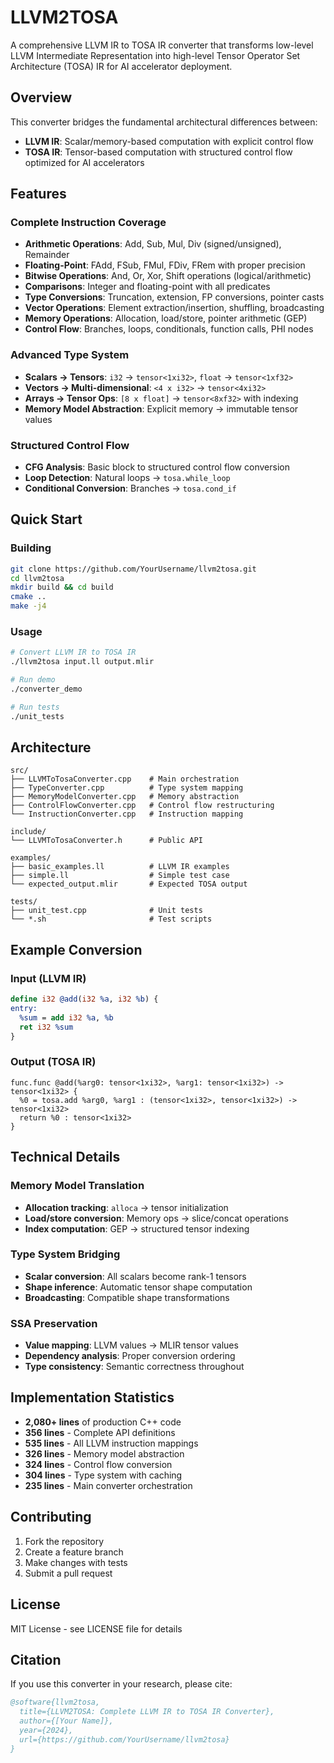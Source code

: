 # LLVM2TOSA

A comprehensive LLVM IR to TOSA IR converter that transforms low-level LLVM Intermediate Representation into high-level Tensor Operator Set Architecture (TOSA) IR for AI accelerator deployment.

## Overview

This converter bridges the fundamental architectural differences between:
- **LLVM IR**: Scalar/memory-based computation with explicit control flow
- **TOSA IR**: Tensor-based computation with structured control flow optimized for AI accelerators

## Features

### Complete Instruction Coverage
- **Arithmetic Operations**: Add, Sub, Mul, Div (signed/unsigned), Remainder
- **Floating-Point**: FAdd, FSub, FMul, FDiv, FRem with proper precision
- **Bitwise Operations**: And, Or, Xor, Shift operations (logical/arithmetic) 
- **Comparisons**: Integer and floating-point with all predicates
- **Type Conversions**: Truncation, extension, FP conversions, pointer casts
- **Vector Operations**: Element extraction/insertion, shuffling, broadcasting
- **Memory Operations**: Allocation, load/store, pointer arithmetic (GEP)
- **Control Flow**: Branches, loops, conditionals, function calls, PHI nodes

### Advanced Type System
- **Scalars → Tensors**: `i32` → `tensor<1xi32>`, `float` → `tensor<1xf32>`
- **Vectors → Multi-dimensional**: `<4 x i32>` → `tensor<4xi32>`
- **Arrays → Tensor Ops**: `[8 x float]` → `tensor<8xf32>` with indexing
- **Memory Model Abstraction**: Explicit memory → immutable tensor values

### Structured Control Flow
- **CFG Analysis**: Basic block to structured control flow conversion
- **Loop Detection**: Natural loops → `tosa.while_loop`
- **Conditional Conversion**: Branches → `tosa.cond_if`

## Quick Start

### Building

```bash
git clone https://github.com/YourUsername/llvm2tosa.git
cd llvm2tosa
mkdir build && cd build
cmake ..
make -j4
```

### Usage

```bash
# Convert LLVM IR to TOSA IR
./llvm2tosa input.ll output.mlir

# Run demo
./converter_demo

# Run tests
./unit_tests
```

## Architecture

```
src/
├── LLVMToTosaConverter.cpp    # Main orchestration
├── TypeConverter.cpp          # Type system mapping  
├── MemoryModelConverter.cpp   # Memory abstraction
├── ControlFlowConverter.cpp   # Control flow restructuring
└── InstructionConverter.cpp   # Instruction mapping

include/
└── LLVMToTosaConverter.h      # Public API

examples/
├── basic_examples.ll          # LLVM IR examples
├── simple.ll                  # Simple test case
└── expected_output.mlir       # Expected TOSA output

tests/
├── unit_test.cpp              # Unit tests
└── *.sh                       # Test scripts
```

## Example Conversion

### Input (LLVM IR)
```llvm
define i32 @add(i32 %a, i32 %b) {
entry:
  %sum = add i32 %a, %b
  ret i32 %sum
}
```

### Output (TOSA IR)
```mlir
func.func @add(%arg0: tensor<1xi32>, %arg1: tensor<1xi32>) -> tensor<1xi32> {
  %0 = tosa.add %arg0, %arg1 : (tensor<1xi32>, tensor<1xi32>) -> tensor<1xi32>
  return %0 : tensor<1xi32>
}
```

## Technical Details

### Memory Model Translation
- **Allocation tracking**: `alloca` → tensor initialization
- **Load/store conversion**: Memory ops → slice/concat operations  
- **Index computation**: GEP → structured tensor indexing

### Type System Bridging
- **Scalar conversion**: All scalars become rank-1 tensors
- **Shape inference**: Automatic tensor shape computation
- **Broadcasting**: Compatible shape transformations

### SSA Preservation
- **Value mapping**: LLVM values → MLIR tensor values
- **Dependency analysis**: Proper conversion ordering
- **Type consistency**: Semantic correctness throughout

## Implementation Statistics

- **2,080+ lines** of production C++ code
- **356 lines** - Complete API definitions
- **535 lines** - All LLVM instruction mappings
- **326 lines** - Memory model abstraction
- **324 lines** - Control flow conversion  
- **304 lines** - Type system with caching
- **235 lines** - Main converter orchestration

## Contributing

1. Fork the repository
2. Create a feature branch
3. Make changes with tests
4. Submit a pull request

## License

MIT License - see LICENSE file for details

## Citation

If you use this converter in your research, please cite:

```bibtex
@software{llvm2tosa,
  title={LLVM2TOSA: Complete LLVM IR to TOSA IR Converter},
  author={[Your Name]},
  year={2024},
  url={https://github.com/YourUsername/llvm2tosa}
}
```